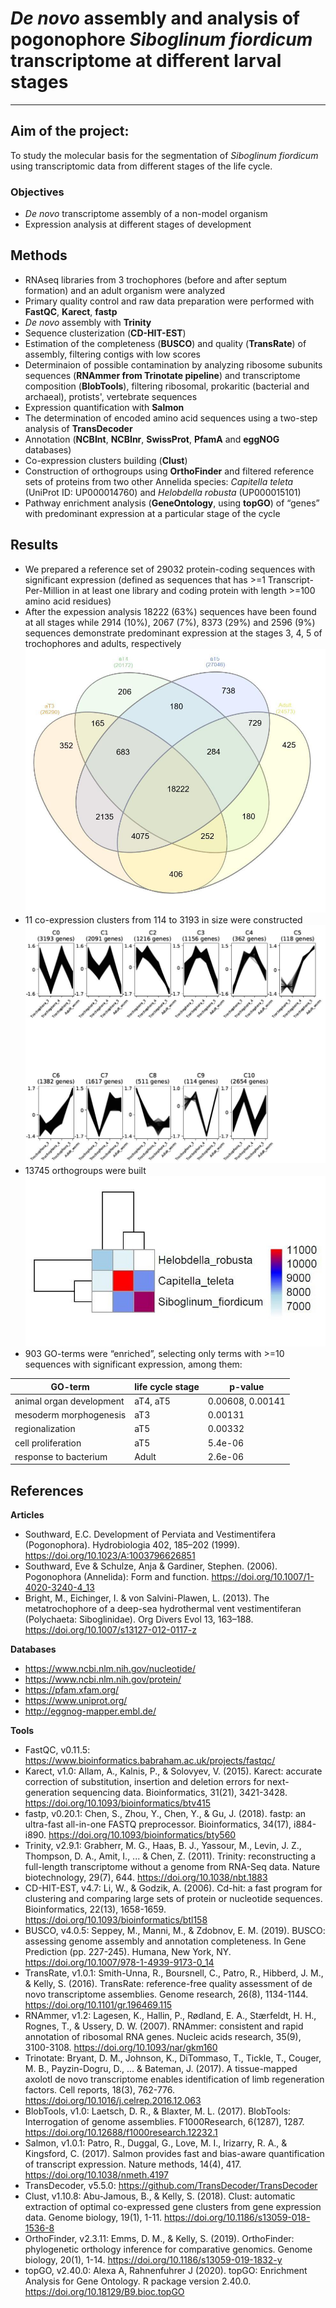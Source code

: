 # *De novo* assembly and analysis of pogonophore *Siboglinum fiordicum* transcriptome at different larval stages

---

## Aim of the project: 

To study the molecular basis for the segmentation of *Siboglinum fiordicum* using transcriptomic data from different stages of the life cycle.

### Objectives 

- *De novo* transcriptome assembly of a non-model organism 
- Expression analysis at different stages of development

## Methods
- RNAseq libraries from 3 trochophores (before and after septum formation) and an adult organism were analyzed
- Primary quality control and raw data preparation were performed with __FastQC__, __Karect__, __fastp__
- *De novo* assembly with __Trinity__
- Sequence clusterization (__CD-HIT-EST__) 
- Estimation of the completeness (__BUSCO__) and quality (__TransRate__) of assembly, filtering contigs with low scores
- Determinaion of possible contamination by analyzing ribosome subunits sequences (__RNAmmer from Trinotate pipeline__) and transcriptome composition (__BlobTools__), filtering ribosomal, prokaritic (bacterial and archaeal), protists', vertebrate sequences
- Expression quantification with __Salmon__
- The determination of encoded amino acid sequences using a two-step analysis of __TransDecoder__
- Annotation (__NCBInt__, __NCBInr__, __SwissProt__, __PfamA__ and __eggNOG__ databases)
- Co-expression clusters building (__Clust__)
- Construction of orthogroups using __OrthoFinder__ and filtered reference sets of proteins from two other Annelida species: *Capitella teleta* (UniProt ID: UP000014760) and *Helobdella robusta* (UP000015101)
- Pathway enrichment analysis (__GeneOntology__, using __topGO__) of “genes” with predominant expression at a particular stage of the cycle

## Results
- We prepared a reference set of 29032 protein-coding sequences with significant expression (defined as sequences that has >=1 Transcript-Per-Million in at least one library and coding protein with length >=100 amino acid residues)
- After the expession analysis 18222 (63%) sequences have been found at all stages while 2914 (10%), 2067 (7%), 8373 (29%) and 2596 (9%) sequences demonstrate predominant expression at the stages 3, 4, 5 of trochophores and adults, respectively
![Venn diagramm of expression](venn_diagramm.jpg "Venn diagramm of expression")
- 11 co-expression clusters from 114 to 3193 in size were constructed
![Co-expression clusters visualization](coexp_clusters.jpg "Co-expression clusters visualization. Vertical axis: normalized expression values, horizontal: life cycle stages")
- 13745 orthogroups were built
![heat map of orthogroups](orthogroups.jpg "heat map of orthogroups")
- 903 GO-terms were “enriched”, selecting only terms with >=10 sequences with significant expression, among them:

 GO-term                  | life cycle stage | p-value          
--------------------------|------------------|------------------
 animal organ development | aT4, aT5         | 0.00608, 0.00141 
 mesoderm morphogenesis   | aT3              | 0.00131          
 regionalization          | aT5              | 0.00332          
 cell proliferation       | aT5              | 5.4e-06          
 response to bacterium    | Adult            | 2.6e-06          

## References
__Articles__
- Southward, E.C. Development of Perviata and Vestimentifera (Pogonophora). Hydrobiologia 402, 185–202 (1999). https://doi.org/10.1023/A:1003796626851
- Southward, Eve & Schulze, Anja & Gardiner, Stephen. (2006). Pogonophora (Annelida): Form and function. https://doi.org/10.1007/1-4020-3240-4_13 
- Bright, M., Eichinger, I. & von Salvini-Plawen, L. (2013). The metatrochophore of a deep-sea hydrothermal vent vestimentiferan (Polychaeta: Siboglinidae). Org Divers Evol 13, 163–188. https://doi.org/10.1007/s13127-012-0117-z

__Databases__
- https://www.ncbi.nlm.nih.gov/nucleotide/
- https://www.ncbi.nlm.nih.gov/protein/
- https://pfam.xfam.org/
- https://www.uniprot.org/
- http://eggnog-mapper.embl.de/

__Tools__
- FastQC, v0.11.5: https://www.bioinformatics.babraham.ac.uk/projects/fastqc/
- Karect, v1.0: Allam, A., Kalnis, P., & Solovyev, V. (2015). Karect: accurate correction of substitution, insertion and deletion errors for next-generation sequencing data. Bioinformatics, 31(21), 3421-3428. https://doi.org/10.1093/bioinformatics/btv415
- fastp, v0.20.1: Chen, S., Zhou, Y., Chen, Y., & Gu, J. (2018). fastp: an ultra-fast all-in-one FASTQ preprocessor. Bioinformatics, 34(17), i884-i890. https://doi.org/10.1093/bioinformatics/bty560
- Trinity, v2.9.1: Grabherr, M. G., Haas, B. J., Yassour, M., Levin, J. Z., Thompson, D. A., Amit, I., ... & Chen, Z. (2011). Trinity: reconstructing a full-length transcriptome without a genome from RNA-Seq data. Nature biotechnology, 29(7), 644. https://doi.org/10.1038/nbt.1883
- CD-HIT-EST, v4.7: Li, W., & Godzik, A. (2006). Cd-hit: a fast program for clustering and comparing large sets of protein or nucleotide sequences. Bioinformatics, 22(13), 1658-1659. https://doi.org/10.1093/bioinformatics/btl158
- BUSCO, v4.0.5: Seppey, M., Manni, M., & Zdobnov, E. M. (2019). BUSCO: assessing genome assembly and annotation completeness. In Gene Prediction (pp. 227-245). Humana, New York, NY. https://doi.org/10.1007/978-1-4939-9173-0_14
- TransRate, v1.0.1: Smith-Unna, R., Boursnell, C., Patro, R., Hibberd, J. M., & Kelly, S. (2016). TransRate: reference-free quality assessment of de novo transcriptome assemblies. Genome research, 26(8), 1134-1144. https://doi.org/10.1101/gr.196469.115
- RNAmmer, v1.2: Lagesen, K., Hallin, P., Rødland, E. A., Stærfeldt, H. H., Rognes, T., & Ussery, D. W. (2007). RNAmmer: consistent and rapid annotation of ribosomal RNA genes. Nucleic acids research, 35(9), 3100-3108. https://doi.org/10.1093/nar/gkm160
- Trinotate: Bryant, D. M., Johnson, K., DiTommaso, T., Tickle, T., Couger, M. B., Payzin-Dogru, D., ... & Bateman, J. (2017). A tissue-mapped axolotl de novo transcriptome enables identification of limb regeneration factors. Cell reports, 18(3), 762-776. https://doi.org/10.1016/j.celrep.2016.12.063
- BlobTools, v1.0: Laetsch, D. R., & Blaxter, M. L. (2017). BlobTools: Interrogation of genome assemblies. F1000Research, 6(1287), 1287. https://doi.org/10.12688/f1000research.12232.1
- Salmon, v1.0.1: Patro, R., Duggal, G., Love, M. I., Irizarry, R. A., & Kingsford, C. (2017). Salmon provides fast and bias-aware quantification of transcript expression. Nature methods, 14(4), 417. https://doi.org/10.1038/nmeth.4197
- TransDecoder, v5.5.0: https://github.com/TransDecoder/TransDecoder
- Clust, v1.10.8: Abu-Jamous, B., & Kelly, S. (2018). Clust: automatic extraction of optimal co-expressed gene clusters from gene expression data. Genome biology, 19(1), 1-11. https://doi.org/10.1186/s13059-018-1536-8
- OrthoFinder, v2.3.11: Emms, D. M., & Kelly, S. (2019). OrthoFinder: phylogenetic orthology inference for comparative genomics. Genome biology, 20(1), 1-14. https://doi.org/10.1186/s13059-019-1832-y
- topGO, v2.40.0: Alexa A, Rahnenfuhrer J (2020). topGO: Enrichment Analysis for Gene Ontology. R package version 2.40.0. https://doi.org/10.18129/B9.bioc.topGO
